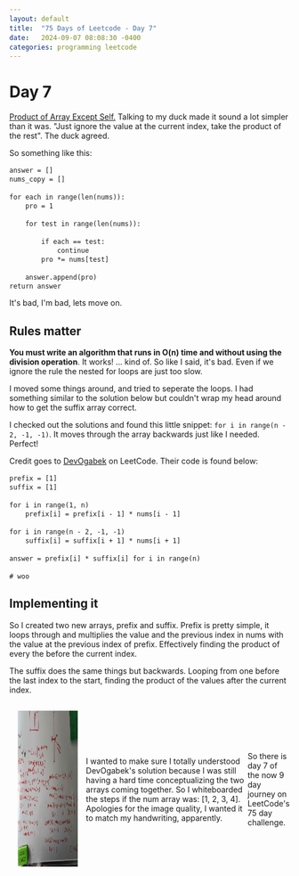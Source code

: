 ```yaml
---
layout: default
title:  "75 Days of Leetcode - Day 7"
date:   2024-09-07 08:08:30 -0400
categories: programming leetcode 
---
```


# Day 7
[Product of Array Except Self.](https://leetcode.com/problems/product-of-array-except-self/description/?envType=study-plan-v2&envId=leetcode-75) Talking to my duck made it sound a lot simpler than it was. "Just ignore the value at the current index, take the product of the rest". The duck agreed. 

So something like this:

```
answer = []
nums_copy = []

for each in range(len(nums)):
    pro = 1

    for test in range(len(nums)):

        if each == test:
            continue
        pro *= nums[test]
    
    answer.append(pro)
return answer
```

It's bad, I'm bad, lets move on.

## Rules matter
**You must write an algorithm that runs in O(n) time and without using the division operation**. It works! ... kind of. So like I said, it's bad. Even if we ignore the rule the nested for loops are just too slow. 

I moved some things around, and tried to seperate the loops. I had something similar to the solution below but couldn't wrap my head around how to get the suffix array correct. 

I checked out the solutions and found this little snippet: `for i in range(n - 2, -1, -1)`. It moves through the array backwards just like I needed. Perfect!

Credit goes to [DevOgabek](https://leetcode.com/u/DevOgabek/) on LeetCode. Their code is found below: 

```
prefix = [1]
suffix = [1]

for i in range(1, n)
    prefix[i] = prefix[i - 1] * nums[i - 1]

for i in range(n - 2, -1, -1)
    suffix[i] = suffix[i + 1] * nums[i + 1]

answer = prefix[i] * suffix[i] for i in range(n)

# woo
```
## Implementing it
So I created two new arrays, prefix and suffix. Prefix is pretty simple, it loops through and multiplies the value and the previous index in nums with the value at the previous index of prefix. Effectively finding the product of every the before the current index.

The suffix does the same things but backwards. Looping from one before the last index to the start, finding the product of the values after the current index.
<div style="display:flex; align-items:center;">
<a href="" style="float:left; margin:15px;">
<img src="/assets/images/leetcode-day-7.jpg" height="280" width="720" />
</a>

I wanted to make sure I totally understood DevOgabek's solution because I was still having a hard time conceptualizing the two arrays coming together. So I whiteboarded the steps if the num array was: [1, 2, 3, 4]. Apologies for the image quality, I wanted it to match my handwriting, apparently. 

So there is day 7 of the now 9 day journey on LeetCode's 75 day challenge. 
</div>
